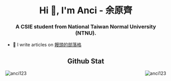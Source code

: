 <h1 align="center">Hi 👋, I'm Anci - 余原齊</h1>
<h3 align="center">A CSIE student from National Taiwan Normal University (NTNU).</h3>

- 📝 I write articles on [饅頭的部落格](https://blog.mantoto.tk)

<h2 align="center">Github Stat</h2>

<p><img align="left" src="https://github-readme-stats.vercel.app/api/top-langs?username=anci123&show_icons=true" alt="anci123" /></p>

<p>&nbsp;<img align="right" src="https://github-readme-stats.vercel.app/api?username=anci123&show_icons=true" alt="anci123" /></p>
<!--
**anci123/anci123** is a ✨ _special_ ✨ repository because its `README.md` (this file) appears on your GitHub profile.

Here are some ideas to get you started:

- 🔭 I’m currently working on ...
- 🌱 I’m currently learning ...
- 👯 I’m looking to collaborate on ...
- 🤔 I’m looking for help with ...
- 💬 Ask me about ...
- 📫 How to reach me: ...
- 😄 Pronouns: ...
- ⚡ Fun fact: ...
-->
